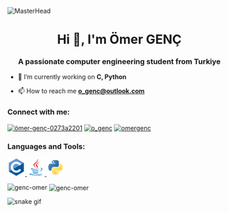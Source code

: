 ![MasterHead](https://miro.medium.com/v2/resize:fit:1400/1*0KFB17_NGTPB0XWyc4BSgQ.jpeg)
<h1 align="center">Hi 👋, I'm Ömer GENÇ</h1>
<h3 align="center">A passionate computer engineering student from Turkiye</h3>

- 🔭 I’m currently working on **C, Python**

- 📫 How to reach me **o_genc@outlook.com**

<h3 align="left">Connect with me:</h3>
<p align="left">
<a href="https://linkedin.com/in/ömer-genç-0273a2201" target="blank"><img align="center" src="https://raw.githubusercontent.com/rahuldkjain/github-profile-readme-generator/master/src/images/icons/Social/linked-in-alt.svg" alt="ömer-genç-0273a2201" height="30" width="40" /></a>
<a href="https://www.hackerrank.com/o_genc" target="blank"><img align="center" src="https://raw.githubusercontent.com/rahuldkjain/github-profile-readme-generator/master/src/images/icons/Social/hackerrank.svg" alt="o_genc" height="30" width="40" /></a>
<a href="https://www.leetcode.com/omergenc" target="blank"><img align="center" src="https://raw.githubusercontent.com/rahuldkjain/github-profile-readme-generator/master/src/images/icons/Social/leet-code.svg" alt="omergenc" height="30" width="40" /></a>
</p>

<h3 align="left">Languages and Tools:</h3>
<p align="left"> <a href="https://www.cprogramming.com/" target="_blank" rel="noreferrer"> <img src="https://raw.githubusercontent.com/devicons/devicon/master/icons/c/c-original.svg" alt="c" width="40" height="40"/> </a> <a href="https://www.java.com" target="_blank" rel="noreferrer"> <img src="https://raw.githubusercontent.com/devicons/devicon/master/icons/java/java-original.svg" alt="java" width="40" height="40"/> </a> <a href="https://www.python.org" target="_blank" rel="noreferrer"> <img src="https://raw.githubusercontent.com/devicons/devicon/master/icons/python/python-original.svg" alt="python" width="40" height="40"/> </a> </p>

<p><img align="left" src="https://github-readme-stats.vercel.app/api/top-langs?username=genc-omer&show_icons=true&locale=en&layout=compact" alt="genc-omer" /></p>

<p>&nbsp;<img align="center" src="https://github-readme-stats.vercel.app/api?username=genc-omer&show_icons=true&locale=en" alt="genc-omer" /></p>

![snake gif](https://github.com/genc-omer/genc-omer/blob/output/github-contribution-grid-snake.gif)
